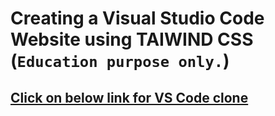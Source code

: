 # Creating a Visual Studio Code Website using TAIWIND CSS (`Education purpose only.`)

## [Click on below link for VS Code clone](http://127.0.0.1:5500/FSJS2%20-%20Assignments/Project%20Tailwind%20-%20VS%20CLONE/index.html)

